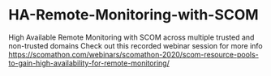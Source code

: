 # HA-Remote-Monitoring-with-SCOM
High Available Remote Monitoring with SCOM across multiple trusted and non-trusted domains
Check out this recorded webinar session for more info https://scomathon.com/webinars/scomathon-2020/scom-resource-pools-to-gain-high-availability-for-remote-monitoring/
